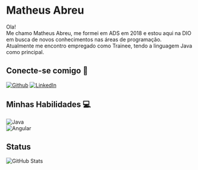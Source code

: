 
# Matheus Abreu

Ola!  
Me chamo Matheus Abreu, me formei em ADS em 2018 e estou aqui na DIO em busca de novos conhecimentos nas áreas de programação.  
Atualmente me encontro empregado como Trainee, tendo a linguagem Java como principal.

## Conecte-se comigo 🤝

[![Github](https://img.shields.io/badge/Github-357?style=for-the-badge&logo=Github&logoColor=fffff)](https://www.github.com/MattheusAbreu)
[![LinkedIn](https://img.shields.io/badge/LinkedIn-357?style=for-the-badge&logo=linkedin&logoColor=ffff)](https://www.linkedin.com/in/matheus-henrique-abreu-de-freitas-191473227/)

## Minhas Habilidades 💻
![Java](https://img.shields.io/badge/Java-000?style=for-the-badge&logo=java)  
![Angular](https://img.shields.io/badge/Angular-000?style=for-the-badge&logo=angular&logoColor=C3002F)


## Status
![GitHub Stats](https://github-readme-stats.vercel.app/api?username=MattheusAbreu&theme=transparent&bg_color=000&border_color=30A3DC&show_icons=false&icon_color=30A3DC&title_color=008000&text_color=FFF)